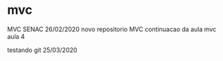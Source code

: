 # mvc
MVC SENAC
26/02/2020
novo repositorio MVC
continuacao da aula mvc aula 4

testando git
25/03/2020
